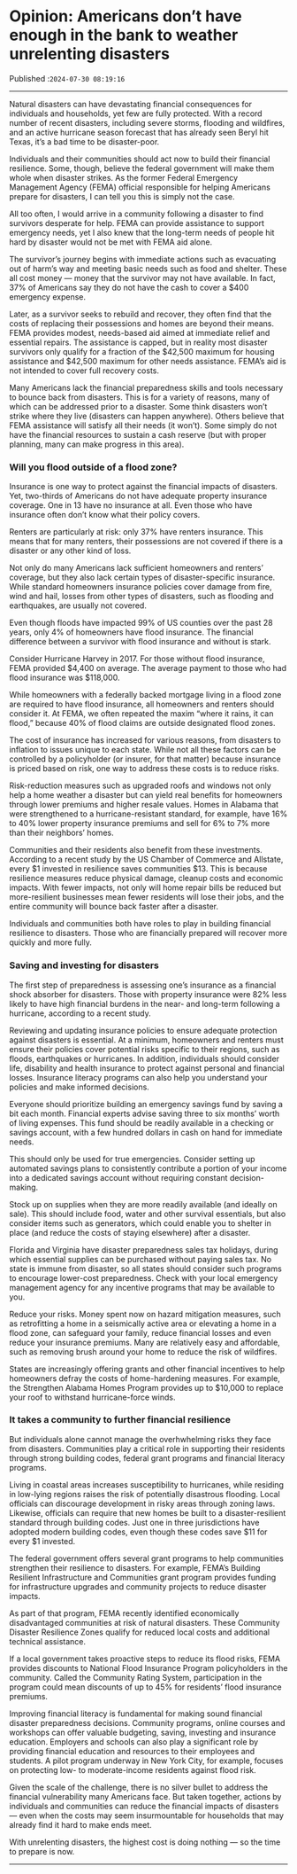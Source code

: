 # Opinion: Americans don’t have enough in the bank to weather unrelenting disasters

Published :`2024-07-30 08:19:16`

---

Natural disasters can have devastating financial consequences for individuals and households, yet few are fully protected. With a record number of recent disasters, including severe storms, flooding and wildfires, and an active hurricane season forecast that has already seen Beryl hit Texas, it’s a bad time to be disaster-poor.

Individuals and their communities should act now to build their financial resilience. Some, though, believe the federal government will make them whole when disaster strikes. As the former Federal Emergency Management Agency (FEMA) official responsible for helping Americans prepare for disasters, I can tell you this is simply not the case.

All too often, I would arrive in a community following a disaster to find survivors desperate for help. FEMA can provide assistance to support emergency needs, yet I also knew that the long-term needs of people hit hard by disaster would not be met with FEMA aid alone.

The survivor’s journey begins with immediate actions such as evacuating out of harm’s way and meeting basic needs such as food and shelter. These all cost money — money that the survivor may not have available. In fact, 37% of Americans say they do not have the cash to cover a $400 emergency expense.

Later, as a survivor seeks to rebuild and recover, they often find that the costs of replacing their possessions and homes are beyond their means. FEMA provides modest, needs-based aid aimed at immediate relief and essential repairs. The assistance is capped, but in reality most disaster survivors only qualify for a fraction of the $42,500 maximum for housing assistance and $42,500 maximum for other needs assistance. FEMA’s aid is not intended to cover full recovery costs.

Many Americans lack the financial preparedness skills and tools necessary to bounce back from disasters. This is for a variety of reasons, many of which can be addressed prior to a disaster. Some think disasters won’t strike where they live (disasters can happen anywhere). Others believe that FEMA assistance will satisfy all their needs (it won’t). Some simply do not have the financial resources to sustain a cash reserve (but with proper planning, many can make progress in this area).

### Will you flood outside of a flood zone?

Insurance is one way to protect against the financial impacts of disasters. Yet, two-thirds of Americans do not have adequate property insurance coverage. One in 13 have no insurance at all. Even those who have insurance often don’t know what their policy covers.

Renters are particularly at risk: only 37% have renters insurance. This means that for many renters, their possessions are not covered if there is a disaster or any other kind of loss.

Not only do many Americans lack sufficient homeowners and renters’ coverage, but they also lack certain types of disaster-specific insurance. While standard homeowners insurance policies cover damage from fire, wind and hail, losses from other types of disasters, such as flooding and earthquakes, are usually not covered.

Even though floods have impacted 99% of US counties over the past 28 years, only 4% of homeowners have flood insurance. The financial difference between a survivor with flood insurance and without is stark.

Consider Hurricane Harvey in 2017. For those without flood insurance, FEMA provided $4,400 on average. The average payment to those who had flood insurance was $118,000.

While homeowners with a federally backed mortgage living in a flood zone are required to have flood insurance, all homeowners and renters should consider it. At FEMA, we often repeated the maxim “where it rains, it can flood,” because 40% of flood claims are outside designated flood zones.

The cost of insurance has increased for various reasons, from disasters to inflation to issues unique to each state. While not all these factors can be controlled by a policyholder (or insurer, for that matter) because insurance is priced based on risk, one way to address these costs is to reduce risks.

Risk-reduction measures such as upgraded roofs and windows not only help a home weather a disaster but can yield real benefits for homeowners through lower premiums and higher resale values. Homes in Alabama that were strengthened to a hurricane-resistant standard, for example, have 16% to 40% lower property insurance premiums and sell for 6% to 7% more than their neighbors’ homes.

Communities and their residents also benefit from these investments. According to a recent study by the US Chamber of Commerce and Allstate, every $1 invested in resilience saves communities $13. This is because resilience measures reduce physical damage, cleanup costs and economic impacts. With fewer impacts, not only will home repair bills be reduced but more-resilient businesses mean fewer residents will lose their jobs, and the entire community will bounce back faster after a disaster.

Individuals and communities both have roles to play in building financial resilience to disasters. Those who are financially prepared will recover more quickly and more fully.

### Saving and investing for disasters

The first step of preparedness is assessing one’s insurance as a financial shock absorber for disasters. Those with property insurance were 82% less likely to have high financial burdens in the near- and long-term following a hurricane, according to a recent study.

Reviewing and updating insurance policies to ensure adequate protection against disasters is essential. At a minimum, homeowners and renters must ensure their policies cover potential risks specific to their regions, such as floods, earthquakes or hurricanes. In addition, individuals should consider life, disability and health insurance to protect against personal and financial losses. Insurance literacy programs can also help you understand your policies and make informed decisions.

Everyone should prioritize building an emergency savings fund by saving a bit each month. Financial experts advise saving three to six months’ worth of living expenses. This fund should be readily available in a checking or savings account, with a few hundred dollars in cash on hand for immediate needs.

This should only be used for true emergencies. Consider setting up automated savings plans to consistently contribute a portion of your income into a dedicated savings account without requiring constant decision-making.

Stock up on supplies when they are more readily available (and ideally on sale). This should include food, water and other survival essentials, but also consider items such as generators, which could enable you to shelter in place (and reduce the costs of staying elsewhere) after a disaster.

Florida and Virginia have disaster preparedness sales tax holidays, during which essential supplies can be purchased without paying sales tax. No state is immune from disaster, so all states should consider such programs to encourage lower-cost preparedness. Check with your local emergency management agency for any incentive programs that may be available to you.

Reduce your risks. Money spent now on hazard mitigation measures, such as retrofitting a home in a seismically active area or elevating a home in a flood zone, can safeguard your family, reduce financial losses and even reduce your insurance premiums. Many are relatively easy and affordable, such as removing brush around your home to reduce the risk of wildfires.

States are increasingly offering grants and other financial incentives to help homeowners defray the costs of home-hardening measures. For example, the Strengthen Alabama Homes Program provides up to $10,000 to replace your roof to withstand hurricane-force winds.

### It takes a community to further financial resilience

But individuals alone cannot manage the overhwhelming risks they face from disasters. Communities play a critical role in supporting their residents through strong building codes, federal grant programs and financial literacy programs.

Living in coastal areas increases susceptibility to hurricanes, while residing in low-lying regions raises the risk of potentially disastrous flooding. Local officials can discourage development in risky areas through zoning laws. Likewise, officials can require that new homes be built to a disaster-resilient standard through building codes. Just one in three jurisdictions have adopted modern building codes, even though these codes save $11 for every $1 invested.

The federal government offers several grant programs to help communities strengthen their resilience to disasters. For example, FEMA’s Building Resilient Infrastructure and Communities grant program provides funding for infrastructure upgrades and community projects to reduce disaster impacts.

As part of that program, FEMA recently identified economically disadvantaged communities at risk of natural disasters. These Community Disaster Resilience Zones qualify for reduced local costs and additional technical assistance.

If a local government takes proactive steps to reduce its flood risks, FEMA provides discounts to National Flood Insurance Program policyholders in the community. Called the Community Rating System, participation in the program could mean discounts of up to 45% for residents’ flood insurance premiums.

Improving financial literacy is fundamental for making sound financial disaster preparedness decisions. Community programs, online courses and workshops can offer valuable budgeting, saving, investing and insurance education. Employers and schools can also play a significant role by providing financial education and resources to their employees and students. A pilot program underway in New York City, for example, focuses on protecting low- to moderate-income residents against flood risk.

Given the scale of the challenge, there is no silver bullet to address the financial vulnerability many Americans face. But taken together, actions by individuals and communities can reduce the financial impacts of disasters — even when the costs may seem insurmountable for households that may already find it hard to make ends meet.

With unrelenting disasters, the highest cost is doing nothing — so the time to prepare is now.

---


